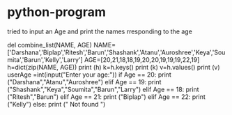 # python-program


  tried to input an Age and print the names  rresponding to the age
 
 del combine_list(NAME, AGE)
 NAME=['Darshana','Biplap','Ritesh','Barun','Shashank','Atanu','Auroshree','Keya','Soumita','Barun','Kelly','Larry']
 AGE=[20,21,18,18,19,20,20,19,19,19,22,19]
 h=dict(zip(NAME, AGE))
 print (h)
 k=h.keys()
 print (k)
 v=h.values()
 print (v)
 userAge =int(input("Enter your age:"))
 if Age == 20:
 print ("Darshana","Atanu","Auroshree")
 elif Age == 19:
 print ("Shashank","Keya","Soumita","Barun","Larry")
 elif Age == 18:
 print ("Ritesh","Barun")
 elif Age == 21:
 print ("Biplap")
 elif Age == 22:
 print ("Kelly")
 else:
 print (" Not found ")
 
 
 
